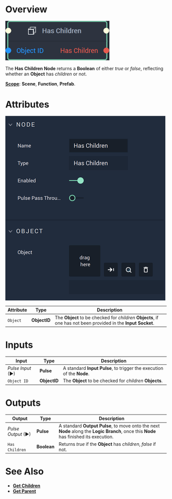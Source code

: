 # Overview

![The Has Children Node.](../../../.gitbook/assets/haschildrennode20241.png)

The **Has Children Node** returns a **Boolean** of either *true* or *false*, reflecting whether an **Object** has *children* or not.

[**Scope**](../../overview.md#scopes): **Scene**, **Function**, **Prefab**.

# Attributes

![The Has Children Node Attributes.](../../../.gitbook/assets/haschildrenattributes.png)

|Attribute|Type|Description|
|---|---|---|
|`Object`|**ObjectID**|The **Object** to be checked for *children* **Objects**, if one has not been provided in the **Input Socket**. 

# Inputs

|Input|Type|Description|
|---|---|---|
|*Pulse Input* (►)|**Pulse**|A standard **Input Pulse**, to trigger the execution of the **Node**.|
|`Object ID`|**ObjectID**|The **Object** to be checked for *children* **Objects**.|

# Outputs

|Output|Type|Description|
|---|---|---|
|*Pulse Output* (►)|**Pulse**|A standard **Output Pulse**, to move onto the next **Node** along the **Logic Branch**, once this **Node** has finished its execution.|
|`Has Children`|**Boolean**|Returns *true* if the **Object** has *children*, *false* if not. 

# See Also

* [**Get Children**](get-children.md)
* [**Get Parent**](get-parent.md)

